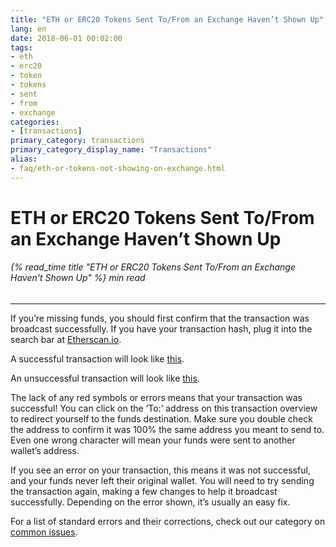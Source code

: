 ```yaml
---
title: "ETH or ERC20 Tokens Sent To/From an Exchange Haven’t Shown Up"
lang: en
date: 2018-06-01 00:02:00
tags:
- eth
- erc20
- token
- tokens
- sent
- from
- exchange
categories:
- [transactions]
primary_category: transactions
primary_category_display_name: "Transactions"
alias:
- faq/eth-or-tokens-not-showing-on-exchange.html
---
```


# __ETH or ERC20 Tokens Sent To/From an Exchange Haven’t Shown Up__
###### {% read_time title "ETH or ERC20 Tokens Sent To/From an Exchange Haven't Shown Up" %} min read
***

If you’re missing funds, you should first confirm that the transaction was broadcast successfully. If you have your transaction hash, plug it into the search bar at [Etherscan.io][etherscan].

A successful transaction will look like [this][example1].

An unsuccessful transaction will look like [this][example2].

The lack of any red symbols or errors means that your transaction was successful! You can click on the ‘To:’ address on this transaction overview to redirect yourself to the funds destination. Make sure you double check the address to confirm it was 100% the same address you meant to send to. Even one wrong character will mean your funds were sent to another wallet’s address.

If you see an error on your transaction, this means it was not successful, and your funds never left their original wallet. You will need to try sending the transaction again, making a few changes to help it broadcast successfully. Depending on the error shown, it’s usually an easy fix. 

For a list of standard errors and their corrections, check out our category on [common issues][commonissues]. 

[etherscan]: https://etherscan.io
[example1]: https://etherscan.io/tx/0xcde5a30a1a1514919e9c357d4e89211701aa22a741936ad9516c2987d8b097c9
[example2]: https://etherscan.io/tx/0xf9c8514fad47eb54a414930563aabfeceb465c9f308f5f294a37edd0d669243c
[commonissues]: /posts/common-issues/
